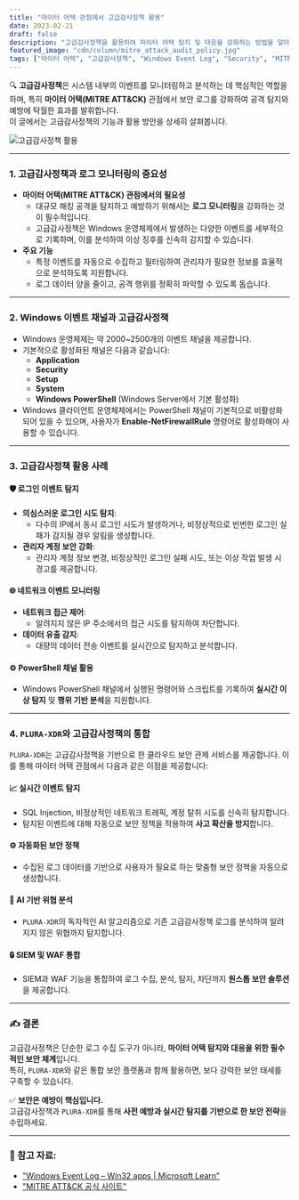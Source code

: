 ```yaml
---
title: "마이터 어택 관점에서 고급감사정책 활용"
date: 2023-02-21
draft: false
description: "고급감사정책을 활용하여 마이터 어택 탐지 및 대응을 강화하는 방법을 알아봅니다."
featured_image: "cdn/column/mitre_attack_audit_policy.jpg"
tags: ["마이터 어택", "고급감사정책", "Windows Event Log", "Security", "MITRE ATT&CK"]
---
```


🔍 **고급감사정책**은 시스템 내부의 이벤트를 모니터링하고 분석하는 데 핵심적인 역할을 하며, 특히 **마이터 어택(MITRE ATT&CK)** 관점에서 보안 로그를 강화하여 공격 탐지와 예방에 탁월한 효과를 발휘합니다.  
이 글에서는 고급감사정책의 기능과 활용 방안을 상세히 살펴봅니다.

![고급감사정책 활용](https://blog.plura.io/cdn/column/mitre_attack_audit_policy.jpg)

<!--more-->
---

### 1. **고급감사정책과 로그 모니터링의 중요성**
   - **마이터 어택(MITRE ATT&CK) 관점에서의 필요성**
      - 대규모 해킹 공격을 탐지하고 예방하기 위해서는 **로그 모니터링**을 강화하는 것이 필수적입니다.
      - 고급감사정책은 Windows 운영체제에서 발생하는 다양한 이벤트를 세부적으로 기록하며, 이를 분석하여 이상 징후를 신속히 감지할 수 있습니다.
   - **주요 기능**
      - 특정 이벤트를 자동으로 수집하고 필터링하여 관리자가 필요한 정보를 효율적으로 분석하도록 지원합니다.
      - 로그 데이터 양을 줄이고, 공격 행위를 정확히 파악할 수 있도록 돕습니다.

---

### 2. **Windows 이벤트 채널과 고급감사정책**
   - Windows 운영체제는 약 2000~2500개의 이벤트 채널을 제공합니다.
   - 기본적으로 활성화된 채널은 다음과 같습니다:
     - **Application**
     - **Security**
     - **Setup**
     - **System**
     - **Windows PowerShell** (Windows Server에서 기본 활성화)
   - Windows 클라이언트 운영체제에서는 PowerShell 채널이 기본적으로 비활성화되어 있을 수 있으며, 사용자가 **Enable-NetFirewallRule** 명령어로 활성화해야 사용할 수 있습니다.

---

### 3. **고급감사정책 활용 사례**
#### 🛡️ **로그인 이벤트 탐지**
- **의심스러운 로그인 시도 탐지**:
  - 다수의 IP에서 동시 로그인 시도가 발생하거나, 비정상적으로 빈번한 로그인 실패가 감지될 경우 알림을 생성합니다.
- **관리자 계정 보안 강화**:
  - 관리자 계정 정보 변경, 비정상적인 로그인 실패 시도, 또는 이상 작업 발생 시 경고를 제공합니다.

#### 🌐 **네트워크 이벤트 모니터링**
- **네트워크 접근 제어**:
  - 알려지지 않은 IP 주소에서의 접근 시도를 탐지하여 차단합니다.
- **데이터 유출 감지**:
  - 대량의 데이터 전송 이벤트를 실시간으로 탐지하고 분석합니다.

#### ⚙️ **PowerShell 채널 활용**
- Windows PowerShell 채널에서 실행된 명령어와 스크립트를 기록하여 **실시간 이상 탐지** 및 **행위 기반 분석**을 지원합니다.

---

### 4. **`PLURA-XDR`와 고급감사정책의 통합**
   `PLURA-XDR`는 고급감사정책을 기반으로 한 클라우드 보안 관제 서비스를 제공합니다. 이를 통해 마이터 어택 관점에서 다음과 같은 이점을 제공합니다:

#### 📈 **실시간 이벤트 탐지**
- SQL Injection, 비정상적인 네트워크 트래픽, 계정 탈취 시도를 신속히 탐지합니다.
- 탐지된 이벤트에 대해 자동으로 보안 정책을 적용하여 **사고 확산을 방지**합니다.

#### ⚙️ **자동화된 보안 정책**
- 수집된 로그 데이터를 기반으로 사용자가 필요로 하는 맞춤형 보안 정책을 자동으로 생성합니다.

#### 🧠 **AI 기반 위협 분석**
- `PLURA-XDR`의 독자적인 AI 알고리즘으로 기존 고급감사정책 로그를 분석하여 알려지지 않은 위협까지 탐지합니다.

#### 🔒 **SIEM 및 WAF 통합**
- SIEM과 WAF 기능을 통합하여 로그 수집, 분석, 탐지, 차단까지 **원스톱 보안 솔루션**을 제공합니다.

---

### ✍️ 결론
고급감사정책은 단순한 로그 수집 도구가 아니라, **마이터 어택 탐지와 대응을 위한 필수적인 보안 체계**입니다.  
특히, `PLURA-XDR`와 같은 통합 보안 플랫폼과 함께 활용하면, 보다 강력한 보안 태세를 구축할 수 있습니다.

✅ **보안은 예방이 핵심입니다.**  
고급감사정책과 `PLURA-XDR`를 통해 **사전 예방과 실시간 탐지를 기반으로 한 보안 전략**을 수립하세요.

---

### 🔗 참고 자료:
- ["Windows Event Log – Win32 apps | Microsoft Learn"](https://learn.microsoft.com/en-us/windows/win32/eventlog)
- ["MITRE ATT&CK 공식 사이트"](https://attack.mitre.org/)
